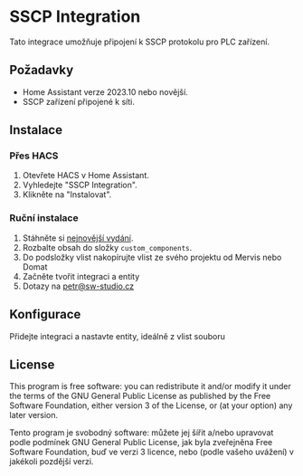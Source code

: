 # SSCP Integration

Tato integrace umožňuje připojení k SSCP protokolu pro PLC zařízení.

## Požadavky
- Home Assistant verze 2023.10 nebo novější.
- SSCP zařízení připojené k síti.

## Instalace
### Přes HACS
1. Otevřete HACS v Home Assistant.
2. Vyhledejte "SSCP Integration".
3. Klikněte na "Instalovat".

### Ruční instalace
1. Stáhněte si [nejnovější vydání](https://github.com/cervenyxp/hass_sscp_integration/releases/latest).
2. Rozbalte obsah do složky `custom_components`.
3. Do podsložky vlist nakopírujte vlist ze svého projektu od Mervis nebo Domat
4. Začněte tvořit integraci a entity
5. Dotazy na petr@sw-studio.cz

## Konfigurace
Přidejte integraci a nastavte entity, ideálně z vlist souboru

## License
This program is free software: you can redistribute it and/or modify
it under the terms of the GNU General Public License as published by
the Free Software Foundation, either version 3 of the License, or
(at your option) any later version.

Tento program je svobodný software: můžete jej šířit a/nebo upravovat
podle podmínek GNU General Public License, jak byla zveřejněna
Free Software Foundation, buď ve verzi 3 licence, nebo
(podle vašeho uvážení) v jakékoli pozdější verzi.
